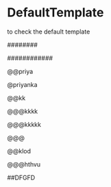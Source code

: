 # DefaultTemplate
to check the default template

########


############

@@priya

@priyanka

@@kk

@@@kkkk



@@@kkkkk


@@@

@@klod

@@@hthvu

##DFGFD